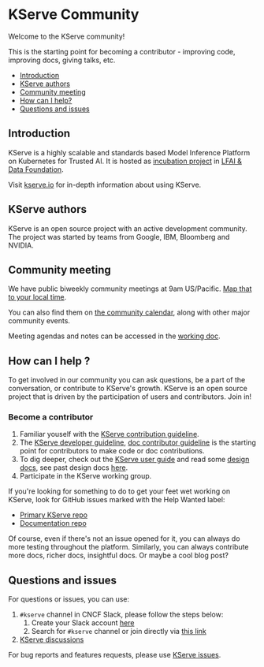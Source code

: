 # KServe Community

Welcome to the KServe community!

This is the starting point for becoming a contributor - improving code, improving docs, giving talks, etc.

- [Introduction](#introduction)
- [KServe authors](#kserve-authors)
- [Community meeting](#community-meeting)
- [How can I help?](#how-can-i-help-)
- [Questions and issues](#questions-and-issues)

## Introduction

KServe is a highly scalable and standards based Model Inference Platform on Kubernetes for Trusted AI. It is hosted as [incubation project](https://lfaidata.foundation/projects/kserve/) in [LFAI & Data Foundation](https://lfaidata.foundation/).

Visit [kserve.io](https://kserve.github.io/website) for in-depth information about using KServe.

## KServe authors
KServe is an open source project with an active development community. The project was started
by teams from Google, IBM, Bloomberg and NVIDIA.

## Community meeting

We have public biweekly community meetings at 9am US/Pacific. [Map that to your local time](https://www.google.com/search?q=9000+am+in+pst&hl=en).

You can also find them on [the community calendar](https://wiki.lfaidata.foundation/display/kserve/calendars), along with other major community events.

Meeting agendas and notes can be accessed in the [working doc](https://docs.google.com/document/d/1KZUURwr9MnHXqHA08TFbfVbM8EAJSJjmaMhnvstvi-k).

## How can I help ?

To get involved in our community you can ask questions, be a part of the conversation, or contribute to KServe's growth.
KServe is an open source project that is driven by the participation of users and contributors. Join in!

### Become a contributor
1. Familiar youself with the [KServe contribution guideline](https://github.com/kserve/community/blob/main/CONTRIBUTING.md#contributing-a-feature).
2. The [KServe developer guideline](https://kserve.github.io/website/master/developer/developer), [doc contributor guideline](https://github.com/kserve/website/blob/main/docs/help/contributor/mkdocs-contributor-guide.md) is the starting point for contributors to make code or doc contributions.
3. To dig deeper, check out the [KServe user guide](https://kserve.github.io/website/master/modelserving/control_plane)
and read some [design docs](./CONTRIBUTING.md#design-documents), see past design docs [here](./design_docs.md).
4. Participate in the KServe working group.

If you're looking for something to do to get your feet wet working on KServe, look for GitHub issues
marked with the Help Wanted label:

- [Primary KServe repo](https://github.com/kserve/kserve/issues?q=is%3Aissue+is%3Aopen+good+first+label%3A%22good+first+issue%22)
- [Documentation repo](https://github.com/kserve/website/issues)

Of course, even if there's not an issue opened for it, you can always do more
testing throughout the platform. Similarly, you can always contribute more docs, richer docs,
insightful docs. Or maybe a cool blog post?

## Questions and issues

For questions or issues, you can use:
1. `#kserve` channel in CNCF Slack, please follow the steps below:
   1. Create your Slack account [here](https://slack.cncf.io/)
   1. Search for `#kserve` channel or join directly via [this link](https://cloud-native.slack.com/archives/C06AH2C3K8B) 
1. [KServe discussions](https://github.com/kserve/kserve/discussions)

For bug reports and features requests, please use [KServe issues](https://github.com/kserve/kserve/issues).

